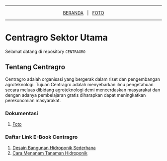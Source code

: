 <hr/>
<p align="center">
  <a href="/">BERANDA</a>
  &nbsp;&nbsp;|&nbsp;&nbsp;
  <a href="/foto">FOTO</a>
</p>
<hr/>


# Centragro Sektor Utama

Selamat datang di repository `CENTRAGRO`

## Tentang Centragro
Centragro adalah organisasi yang bergerak dalam riset dan pengembangan agroteknologi. Tujuan Centragro adalah menyebarkan ilmu pengetahuan secara meluas dibidang agroteknologi demi mencerdaskan masyarakat dan dengan adanya pembelajaran gratis diharapkan dapat meningkatkan perekonomian masyarakat.

### Dokumentasi
1. [Foto](/foto)

### Daftar Link E-Book Centragro
1. [Desain Bangunan Hidroponik Sederhana](https://raw.githubusercontent.com/centragro/centragro.github.io/f7abc32502b4dc6b9081e79238e1ce3a9307af76/ebook/Desain%20Hidroponik%20Nutrient%20Film%20Transfer.pdf)
2. [Cara Menanam Tanaman Hidroponik](https://raw.githubusercontent.com/centragro/centragro.github.io/f7abc32502b4dc6b9081e79238e1ce3a9307af76/ebook/Standard%20Operasional%20Penanaman%20Hidroponik.pdf)
